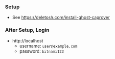 ### Setup
- See https://deletosh.com/install-ghost-caprover

### After Setup, Login
- http://localhost
  - username: `user@example.com`
  - password: `bitnami123`